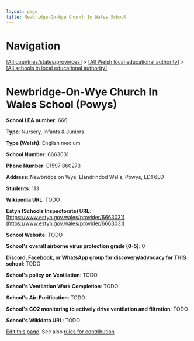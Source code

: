 ```yaml
---
layout: page
title: Newbridge-On-Wye Church In Wales School
---
```

# Navigation

[[All countries/states/provinces]](../../..) > [[All Welsh local educational authority]](../..) > [[All schools in local educational authority]](..)

# Newbridge-On-Wye Church In Wales School (Powys)

**School LEA number**: 666

**Type**: Nursery, Infants & Juniors

**Type (Welsh)**: English medium

**School Number**: 6663031

**Phone Number**: 01597 860273

**Address**: Newbridge on Wye, Llandrindod Wells, Powys, LD1 6LD

**Students**: 113

**Wikipedia URL**: TODO

**Estyn (Schools Inspectorate) URL**: [https://www.estyn.gov.wales/provider/6663031](https://www.estyn.gov.wales/provider/6663031)

**School Website**: TODO

**School's overall airborne virus protection grade (0-5)**: 0

**Discord, Facebook, or WhatsApp group for discovery/advocacy for THIS school**: TODO

**School's policy on Ventilation**: TODO

**School's Ventilation Work Completion**: TODO

**School's Air-Purification**: TODO

**School's CO2 monitoring to actively drive ventilation and filtration**: TODO

**School's Wikidata URL**: TODO




[Edit this page](https://github.com/ventilate-schools/Wales/edit/prif/./Powys/Newbridge-On-Wye_Church_In_Wales_School.md). See also [rules for contribution](../../../contribution-rules/)